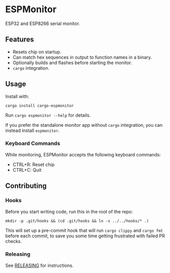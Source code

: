# ESPMonitor

ESP32 and ESP8266 serial monitor.

## Features

* Resets chip on startup.
* Can match hex sequences in output to function names in a binary.
* Optionally builds and flashes before starting the monitor.
* `cargo` integration.

## Usage

Install with:

```
cargo install cargo-espmonitor
```

Run `cargo espmonitor --help` for details.

If you prefer the standalone monitor app without `cargo` integration,
you can instead install `espmonitor`.

### Keyboard Commands

While monitoring, ESPMonitor accepts the following keyboard commands:

* CTRL+R: Reset chip
* CTRL+C: Quit

## Contributing

### Hooks

Before you start writing code, run this in the root of the repo:

```
mkdir -p .git/hooks && (cd .git/hooks && ln -s ../../hooks/* .)
```

This will set up a pre-commit hook that will run `cargo clippy` and
`cargo fmt` before each commit, to save you some time getting frustrated
with failed PR checks.

### Releasing

See [RELEASING](RELEASING.md) for instructions.

